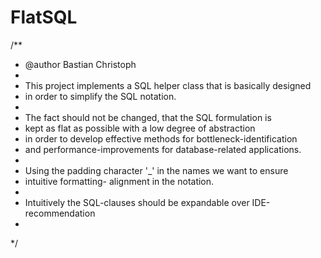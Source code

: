 FlatSQL
=======

/**
* @author Bastian Christoph
*
* This project implements a SQL helper class that is basically designed 
* in order to simplify the SQL notation.
*
* The fact should not be changed, that the SQL formulation is
* kept as flat as possible with a low degree of abstraction
* in order to develop effective methods for bottleneck-identification
* and performance-improvements for database-related applications.
*
* Using the padding character '_' in the names we want to ensure
* intuitive formatting- alignment in the notation.
*
* Intuitively the SQL-clauses should be expandable over IDE-recommendation
*
*/